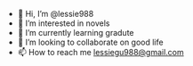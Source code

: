 - 👋 Hi, I’m @lessie988
- 👀 I’m interested in novels
- 🌱 I’m currently learning gradute
- 💞️ I’m looking to collaborate on good life
- 📫 How to reach me lessiegu988@gmail.com

<!---
lessie988/lessie988 is a ✨ special ✨ repository because its `README.md` (this file) appears on your GitHub profile.
You can click the Preview link to take a look at your changes.
--->
